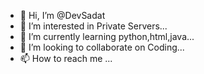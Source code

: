 - 👋 Hi, I’m @DevSadat
- 👀 I’m interested in Private Servers...
- 🌱 I’m currently learning python,html,java...
- 💞️ I’m looking to collaborate on Coding...
- 📫 How to reach me ...

<!---
About Me
--->
